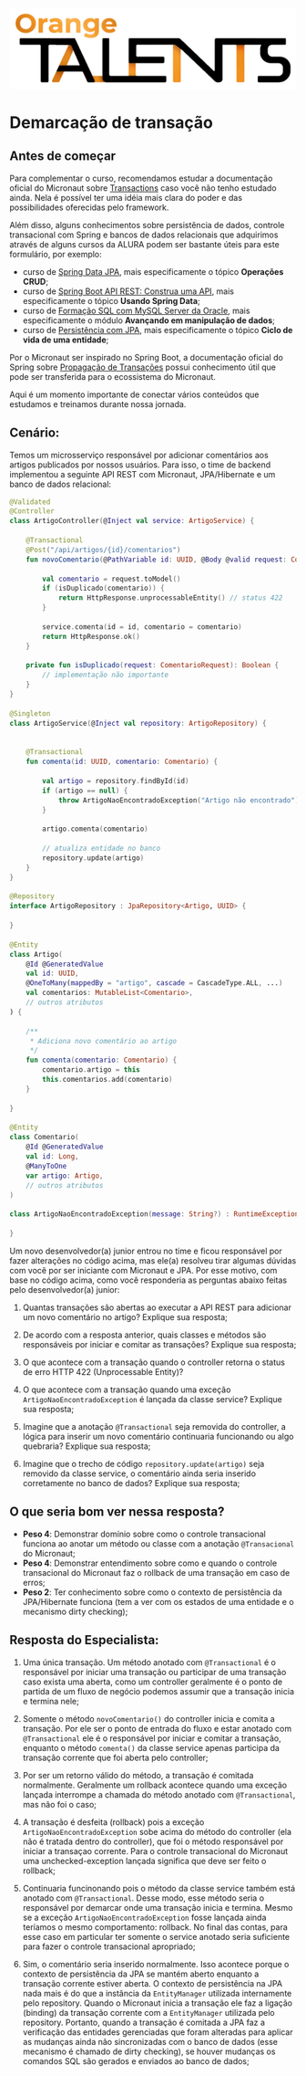 ![Logo da Orange Talents](resources/Orange-Talents-preto-brilhoesombra.png)

# Demarcação de transação

## Antes de começar

Para complementar o curso, recomendamos estudar a documentação oficial do Micronaut sobre [Transactions](https://micronaut-projects.github.io/micronaut-data/latest/guide/#transactions) caso você não tenho estudado ainda. Nela é possível ter uma idéia mais clara do poder e das possibilidades oferecidas pelo framework.

Além disso, alguns conhecimentos sobre persistência de dados, controle transacional com Spring e bancos de dados relacionais que adquirimos através de alguns cursos da ALURA podem ser bastante úteis para este formulário, por exemplo:

- curso de [Spring Data JPA](https://www.alura.com.br/curso-online-spring-data-jpa), mais especificamente o tópico **Operações CRUD**;
- curso de [Spring Boot API REST: Construa uma API](https://www.alura.com.br/curso-online-spring-boot-api-rest), mais especificamente o tópico **Usando Spring Data**;
- curso de [Formação SQL com MySQL Server da Oracle](https://www.alura.com.br/formacao-oracle-mysql), mais especificamente o módulo **Avançando em manipulação de dados**;
- curso de [Persistência com JPA](https://www.alura.com.br/curso-online-persistencia-jpa-introducao-hibernate), mais especificamente o tópico **Ciclo de vida de uma entidade**;

Por o Micronaut ser inspirado no Spring Boot, a documentação oficial do Spring sobre [Propagação de Transações](https://docs.spring.io/spring-framework/docs/current/reference/html/data-access.html#tx-propagation) possui conhecimento útil que pode ser transferida para o ecossistema do Micronaut.

Aqui é um momento importante de conectar vários conteúdos que estudamos e treinamos durante nossa jornada.


## Cenário:

Temos um microsserviço responsável por adicionar comentários aos artigos publicados por nossos usuários. Para isso, o time de backend implementou a seguinte API REST com Micronaut, JPA/Hibernate e um banco de dados relacional:

```kotlin
@Validated
@Controller
class ArtigoController(@Inject val service: ArtigoService) {

    @Transactional
    @Post("/api/artigos/{id}/comentarios")
    fun novoComentario(@PathVariable id: UUID, @Body @valid request: ComentarioRequest): HttpResponse<Any> {

        val comentario = request.toModel()
        if (isDuplicado(comentario)) {
            return HttpResponse.unprocessableEntity() // status 422
        }

        service.comenta(id = id, comentario = comentario)
        return HttpResponse.ok()
    }

    private fun isDuplicado(request: ComentarioRequest): Boolean {
        // implementação não importante
    }
}

@Singleton
class ArtigoService(@Inject val repository: ArtigoRepository) {


    @Transactional
    fun comenta(id: UUID, comentario: Comentario) {

        val artigo = repository.findById(id)
        if (artigo == null) {
            throw ArtigoNaoEncontradoException("Artigo não encontrado")
        }

        artigo.comenta(comentario)

        // atualiza entidade no banco
        repository.update(artigo)
    }
}

@Repository
interface ArtigoRepository : JpaRepository<Artigo, UUID> {

}

@Entity
class Artigo(
    @Id @GeneratedValue 
    val id: UUID, 
    @OneToMany(mappedBy = "artigo", cascade = CascadeType.ALL, ...)
    val comentarios: MutableList<Comentario>,
    // outros atributos
) {

    /**
     * Adiciona novo comentário ao artigo
     */
    fun comenta(comentario: Comentario) {
        comentario.artigo = this
        this.comentarios.add(comentario)
    }

}

@Entity
class Comentario(
    @Id @GeneratedValue 
    val id: Long, 
    @ManyToOne
    var artigo: Artigo,
    // outros atributos
)

class ArtigoNaoEncontradoException(message: String?) : RuntimeException(message) {
    
}
```

Um novo desenvolvedor(a) junior entrou no time e ficou responsável por fazer alterações no código acima, mas ele(a) resolveu tirar algumas dúvidas com você por ser iniciante com Micronaut e JPA. Por esse motivo, com base no código acima, como você responderia as perguntas abaixo feitas pelo desenvolvedor(a) junior:

1. Quantas transações são abertas ao executar a API REST para adicionar um novo comentário no artigo? Explique sua resposta;

2. De acordo com a resposta anterior, quais classes e métodos são responsáveis por iniciar e comitar as transações? Explique sua resposta;

3. O que acontece com a transação quando o controller retorna o status de erro HTTP 422 (Unprocessable Entity)?

4. O que acontece com a transação quando uma exceção `ArtigoNaoEncontradoException` é lançada da classe service? Explique sua resposta;

5. Imagine que a anotação `@Transactional` seja removida do controller, a lógica para inserir um novo comentário continuaria funcionando ou algo quebraria? Explique sua resposta;

6. Imagine que o trecho de código `repository.update(artigo)` seja removido da classe service, o comentário ainda seria inserido corretamente no banco de dados? Explique sua resposta;


## O que seria bom ver nessa resposta?

- **Peso 4**: Demonstrar domínio sobre como o controle transacional funciona ao anotar um método ou classe com a anotação `@Transacional` do Micronaut;
- **Peso 4**: Demonstrar entendimento sobre como e quando o controle transacional do Micronaut faz o rollback de uma transação em caso de erros;
- **Peso 2**: Ter conhecimento sobre como o contexto de persistência da JPA/Hibernate funciona (tem a ver com os estados de uma entidade e o mecanismo dirty checking);

## Resposta do Especialista:

1. Uma única transação. Um método anotado com `@Transactional` é o responsável por iniciar uma transação ou participar de uma transação caso exista uma aberta, como um controller geralmente é o ponto de partida de um fluxo de negócio podemos assumir que a transação inicia e termina nele;

2. Somente o método `novoComentario()` do controller inicia e comita a transação. Por ele ser o ponto de entrada do fluxo e estar anotado com `@Transactional` ele é o responsável por iniciar e comitar a transação, enquanto o método `comenta()` da classe service apenas participa da transação corrente que foi aberta pelo controller;

3. Por ser um retorno válido do método, a transação é comitada normalmente. Geralmente um rollback acontece quando uma exceção lançada interrompe a chamada do método anotado com `@Transactional`, mas não foi o caso;

4. A transação é desfeita (rollback) pois a exceção `ArtigoNaoEncontradoException` sobe acima do método do controller (ela não é tratada dentro do controller), que foi o método responsável por iniciar a transaçao corrente. Para o controle transacional do Micronaut uma unchecked-exception lançada significa que deve ser feito o rollback;

5. Continuaria funcinonando pois o método da classe service também está anotado com `@Transactional`. Desse modo, esse método seria o responsável por demarcar onde uma transação inicia e termina. Mesmo se a exceção `ArtigoNaoEncontradoException` fosse lançada ainda teríamos o mesmo comportamento: rollback. No final das contas, para esse caso em particular ter somente o service anotado seria suficiente para fazer o controle transacional apropriado;

6. Sim, o comentário seria inserido normalmente. Isso acontece porque o contexto de persistência da JPA se mantém aberto enquanto a transação corrente estiver aberta. O contexto de persistência na JPA nada mais é do que a instância da `EntityManager` utilizada internamente pelo repository. Quando o Micronaut inicia a transação ele faz a ligação (binding) da transação corrente com a `EntityManager` utilizada pelo repository. Portanto, quando a transação é comitada a JPA faz a verificação das entidades gerenciadas que foram alteradas para aplicar as mudanças ainda não sincronizadas com o banco de dados (esse mecanismo é chamado de dirty checking), se houver mudanças os comandos SQL são gerados e enviados ao banco de dados;